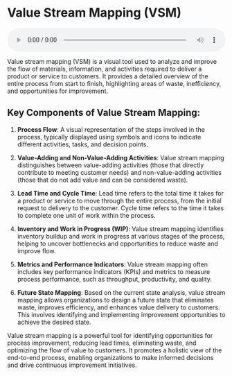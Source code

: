 # Value Stream Mapping (VSM)

<audio controls style="width: 100%;">
  <source src="../../../../../audio/4th_sem/PLS/Unit 2 Lean Manufacturing/2.B_Value_Stream_Mapping.mp3" type="audio/mpeg">
  Your browser does not support the audio element.
</audio>


Value stream mapping (VSM) is a visual tool used to analyze and improve the flow of materials, information, and activities required to deliver a product or service to customers. It provides a detailed overview of the entire process from start to finish, highlighting areas of waste, inefficiency, and opportunities for improvement.

## Key Components of Value Stream Mapping:

1. **Process Flow**: A visual representation of the steps involved in the process, typically displayed using symbols and icons to indicate different activities, tasks, and decision points.

2. **Value-Adding and Non-Value-Adding Activities**: Value stream mapping distinguishes between value-adding activities (those that directly contribute to meeting customer needs) and non-value-adding activities (those that do not add value and can be considered waste).

3. **Lead Time and Cycle Time**: Lead time refers to the total time it takes for a product or service to move through the entire process, from the initial request to delivery to the customer. Cycle time refers to the time it takes to complete one unit of work within the process.

4. **Inventory and Work in Progress (WIP)**: Value stream mapping identifies inventory buildup and work in progress at various stages of the process, helping to uncover bottlenecks and opportunities to reduce waste and improve flow.

5. **Metrics and Performance Indicators**: Value stream mapping often includes key performance indicators (KPIs) and metrics to measure process performance, such as throughput, productivity, and quality.

6. **Future State Mapping**: Based on the current state analysis, value stream mapping allows organizations to design a future state that eliminates waste, improves efficiency, and enhances value delivery to customers. This involves identifying and implementing improvement opportunities to achieve the desired state.

Value stream mapping is a powerful tool for identifying opportunities for process improvement, reducing lead times, eliminating waste, and optimizing the flow of value to customers. It promotes a holistic view of the end-to-end process, enabling organizations to make informed decisions and drive continuous improvement initiatives.
